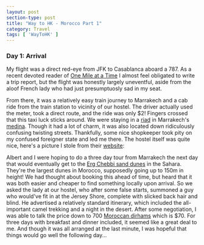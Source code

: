 ```yaml
---
layout: post
section-type: post
title: "Way to HK - Morocco Part 1"
category: Travel
tags: [ 'WayToHK' ]
---
```


### Day 1: Arrival

My flight was a direct red-eye from JFK to Casablanca aboard a 787.
As a recent devoted reader of
[One Mile at a Time](http://onemileatatime.boardingarea.com/)
I almost feel obligated to write a trip report, but the flight was honestly
largely uneventful, aside from the aloof French lady who had just
presumptuosly sad in my seat.

From there, it was a relatively easy train journey to Marrakech and a cab ride
from the train station to vicinity of our hostel.
The driver actually used the meter,
took a direct route, and the ride was only $2! Fingers crossed that this taxi
luck sticks around. We were staying in a
[riad](https://en.wikipedia.org/wiki/Moroccan_riad)
in Marrakech's [medina](https://en.wikipedia.org/wiki/Medina_quarter).
Though it
had a lot of charm, it was also located down ridiculously confusing twisting
streets. Thankfully, some nice shopkeeper took pity on my confused foreigner
state and led me there. The hostel itself was quite nice, here's a picture I
stole from their [website](http://www.dartamlil.com/photorama.php):

[](XX)

Albert and I were hoping to do a three day tour from Marrakech the next day that
would eventually get to the
[Erg Chebbi sand dunes](https://en.wikipedia.org/wiki/Erg_Chebbi)
in the Sahara. They're the largest dunes in Morocco, supposedly going up to
150m in height! We had thought
about booking this ahead of time, but heard that it was both easier and cheaper
to find something locally upon arrival. So we asked the lady at our hostel, who
after some false starts, summoned a guy who would've fit in at the Jersey
Shore, complete with slicked back hair and blind.
He advertised a relatively standard itinerary, which included the
all-important camel trekking and a night in the desert. After some negotiation,
I was able to talk the price down to 700
[Moroccan dirhams](https://en.wikipedia.org/wiki/Moroccan_dirham)
which is $70. For three days with breakfast and dinner included, it seemed
like a great deal to me. And though it was all arranged at the last minute,
I was hopeful that things would go well the following day...
